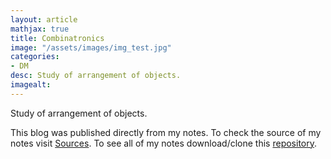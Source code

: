 ```yaml
---
layout: article
mathjax: true
title: Combinatronics
image: "/assets/images/img_test.jpg"
categories:
- DM
desc: Study of arrangement of objects. 
imagealt: 
---
```


Study of arrangement of objects.

This blog was published directly from my notes.
To check the source of my notes visit [Sources](sources.html).
To see all of my notes download/clone this [repository](https://github.com/bovem/CS).